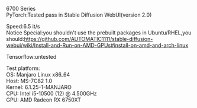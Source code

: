6700 Series  
PyTorch:Tested pass in Stable Diffusion WebUI(version 2.0) 
  
Speed:6.5 it/s  
Notice Special:you shouldn't use the prebuilt packages in Ubuntu/RHEL,you should:https://github.com/AUTOMATIC1111/stable-diffusion-webui/wiki/Install-and-Run-on-AMD-GPUs#install-on-amd-and-arch-linux  
  
Tensorflow:untested  

Test platform:  
OS: Manjaro Linux x86_64  
Host: MS-7C82 1.0  
Kernel: 6.1.25-1-MANJARO  
CPU: Intel i5-10500 (12) @ 4.500GHz  
GPU: AMD Radeon RX 6750XT  
